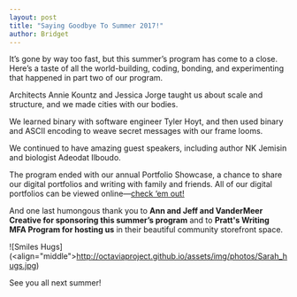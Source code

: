 ```yaml
---
layout: post
title: "Saying Goodbye To Summer 2017!"
author: Bridget
---
```

It’s gone by way too fast, but this summer’s program has come to a close. Here’s a taste of all the world-building, 
coding, bonding, and experimenting that happened in part two of our program.

Architects Annie Kountz and Jessica Jorge taught us about scale and structure,
and we made cities with our bodies.

We learned binary with software engineer Tyler Hoyt, and then used binary and ASCII encoding to weave secret messages 
with our frame looms.

We continued to have amazing guest speakers, including author NK Jemisin and biologist Adeodat Ilboudo. 

The program ended with our annual Portfolio Showcase, a chance to share our 
digital portfolios and writing with family and friends. 
All of our digital portfolios can be viewed online—[check ‘em out!](http://portfolios.octaviaproject.org/) 

And one last humongous thank you to **Ann and Jeff and VanderMeer Creative for sponsoring 
this summer’s program** and to **Pratt's Writing MFA Program for hosting us** in their beautiful community storefront space.

![Smiles Hugs](<align="middle">http://octaviaproject.github.io/assets/img/photos/Sarah_hugs.jpg)

See you all next summer!
